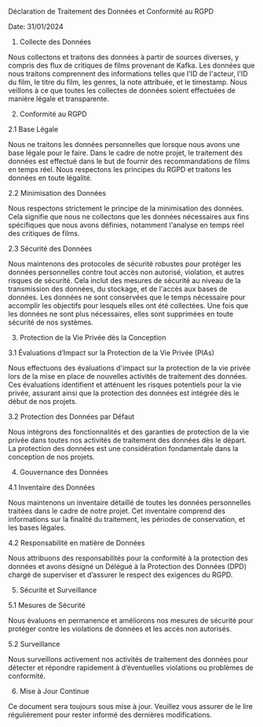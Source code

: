 Déclaration de Traitement des Données et Conformité au RGPD

Date: 31/01/2024

1. Collecte des Données

Nous collectons et traitons des données à partir de sources diverses, y compris des flux de critiques de films provenant de Kafka. Les données que nous traitons comprennent des informations telles que l'ID de l'acteur, l'ID du film, le titre du film, les genres, la note attribuée, et le timestamp. Nous veillons à ce que toutes les collectes de données soient effectuées de manière légale et transparente.

2. Conformité au RGPD

2.1 Base Légale

Nous ne traitons les données personnelles que lorsque nous avons une base légale pour le faire. Dans le cadre de notre projet, le traitement des données est effectué dans le but de fournir des recommandations de films en temps réel. Nous respectons les principes du RGPD et traitons les données en toute légalité.

2.2 Minimisation des Données

Nous respectons strictement le principe de la minimisation des données. Cela signifie que nous ne collectons que les données nécessaires aux fins spécifiques que nous avons définies, notamment l'analyse en temps réel des critiques de films.

2.3 Sécurité des Données

Nous maintenons des protocoles de sécurité robustes pour protéger les données personnelles contre tout accès non autorisé, violation, et autres risques de sécurité. Cela inclut des mesures de sécurité au niveau de la transmission des données, du stockage, et de l'accès aux bases de données. Les données ne sont conservées que le temps nécessaire pour accomplir les objectifs pour lesquels elles ont été collectées. Une fois que les données ne sont plus nécessaires, elles sont supprimées en toute sécurité de nos systèmes.

3. Protection de la Vie Privée dès la Conception

3.1 Évaluations d’Impact sur la Protection de la Vie Privée (PIAs)

Nous effectuons des évaluations d'impact sur la protection de la vie privée lors de la mise en place de nouvelles activités de traitement des données. Ces évaluations identifient et atténuent les risques potentiels pour la vie privée, assurant ainsi que la protection des données est intégrée dès le début de nos projets.

3.2 Protection des Données par Défaut

Nous intégrons des fonctionnalités et des garanties de protection de la vie privée dans toutes nos activités de traitement des données dès le départ. La protection des données est une considération fondamentale dans la conception de nos projets.

4. Gouvernance des Données

4.1 Inventaire des Données

Nous maintenons un inventaire détaillé de toutes les données personnelles traitées dans le cadre de notre projet. Cet inventaire comprend des informations sur la finalité du traitement, les périodes de conservation, et les bases légales.

4.2 Responsabilité en matière de Données

Nous attribuons des responsabilités pour la conformité à la protection des données et avons désigné un Délégué à la Protection des Données (DPD) chargé de superviser et d’assurer le respect des exigences du RGPD.

5. Sécurité et Surveillance

5.1 Mesures de Sécurité

Nous évaluons en permanence et améliorons nos mesures de sécurité pour protéger contre les violations de données et les accès non autorisés.

5.2 Surveillance

Nous surveillons activement nos activités de traitement des données pour détecter et répondre rapidement à d’éventuelles violations ou problèmes de conformité.

6. Mise à Jour Continue

Ce document sera toujours sous mise à jour. Veuillez vous assurer de le lire régulièrement pour rester informé des dernières modifications.